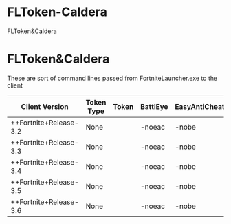 # FLToken-Caldera
FLToken&amp;Caldera

# FLToken&Caldera
These are sort of command lines passed from FortniteLauncher.exe to the client

| Client Version  | Token Type | Token | BattlEye | EasyAntiCheat |
| ------------- | ------------- | ------------- | ------------- | ------------- |
| ++Fortnite+Release-3.2  | None  |  | -noeac | -nobe |
| ++Fortnite+Release-3.3  | None  |  | -noeac | -nobe |
| ++Fortnite+Release-3.4  | None  |  | -noeac | -nobe |
| ++Fortnite+Release-3.5  | None  |  | -noeac | -nobe |
| ++Fortnite+Release-3.6  | None  |  | -noeac | -nobe |
